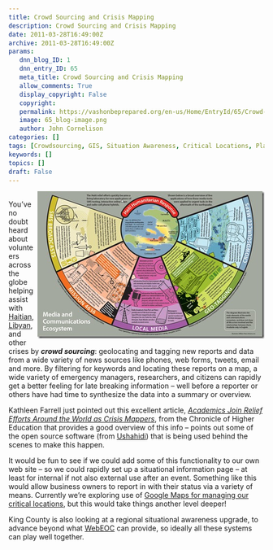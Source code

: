 ```yaml
---
title: Crowd Sourcing and Crisis Mapping
description: Crowd Sourcing and Crisis Mapping
date: 2011-03-28T16:49:00Z
archive: 2011-03-28T16:49:00Z
params:
   dnn_blog_ID: 1
   dnn_entry_ID: 65
   meta_title: Crowd Sourcing and Crisis Mapping
   allow_comments: True
   display_copyright: False
   copyright: 
   permalink: https://vashonbeprepared.org/en-us/Home/EntryId/65/Crowd-Sourcing-and-Crisis-Mapping
   image: 65_blog-image.png
   author: John Cornelison
categories: []
tags: [Crowdsourcing, GIS, Situation Awareness, Critical Locations, Planning, Crisis Mapping]
keywords: []
topics: []
draft: False
---
```


<p>&#160;<a target="_blank" href="/images/dnnBlog/1/65/WLW-CrisisMapping_83C3-knightfoundation.org_dotAsset_377221.pdf-pg15-Haitian_Media_and_Communications_Ecosystem_2.jpg"><img title="knightfoundation.org_dotAsset_377221.pdf-pg15-Haitian Media and Communications Ecosystem" border="0" alt="knightfoundation.org_dotAsset_377221.pdf-pg15-Haitian Media and Communications Ecosystem" align="right" width="447" height="290" style="border-bottom: 0px; border-left: 0px; margin: 0px 0px 5px 5px; display: inline; border-top: 0px; border-right: 0px" src="/images/dnnBlog/1/65/WLW-CrisisMapping_83C3-knightfoundation.org_dotAsset_377221.pdf-pg15-Haitian_Media_and_Communications_Ecosystem_thumb.jpg" /></a> You’ve no doubt heard about volunteers across the globe helping assist with <a target="_blank" href="http://www.knightfoundation.org/dotAsset/377221.pdf">Haitian</a>, <a target="_blank" href="http://libyacrisismap.net/">Libyan</a>, and other crises by <strong><em>crowd sourcing</em></strong>: geolocating and tagging new reports and data from a wide variety of news sources like phones, web forms, tweets, email and more. By filtering for keywords and locating these reports on a map, a wide variety of emergency managers, researchers, and citizens can rapidly get a better feeling for late breaking information – well before a reporter or others have had time to synthesize the data into a summary or overview.</p>
<p>Kathleen Farrell just pointed out this excellent article, <em><a target="_blank" href="http://chronicle.com/article/Academics-Join-Relief-Efforts/126912/?sid=at&amp;utm_source=at&amp;utm_medium=en">Academics Join Relief Efforts Around the World as Crisis Mappers</a></em>, from the Chronicle of Higher Education that provides a good overview of this info – points out some of the open source software (from <a title="http://www.ushahidi.com/" href="http://Ushahidi">Ushahidi</a>) that is being used behind the scenes to make this happen.</p>
<p>It would be fun to see if we could add some of this functionality to our own web site – so we could rapidly set up a situational information page – at least for internal if not also external use after an event. Something like this would allow business owners to report in with their status via a variety of means. Currently we’re exploring use of <a target="_blank" href="http://vashoneoc.org/Reference/Mapping/CriticalLocations.aspx">Google Maps for managing our critical locations</a>, but this would take things another level deeper!</p>
<p>King County is also looking at a regional situational awareness upgrade, to advance beyond what <a target="_blank" href="http://www.esi911.com/esi/index.php?option=com_content&amp;task=view&amp;id=14&amp;Itemid=30">WebEOC</a> can provide, so ideally all these systems can play well together.</p>
